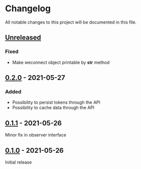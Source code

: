 # Changelog
All notable changes to this project will be documented in this file.

## [Unreleased]
### Fixed
- Make weconnect object printable by __str__ method

## [0.2.0] - 2021-05-27
### Added
- Possibility to persist tokens through the API
- Possibility to cache data through the API

## [0.1.1] - 2021-05-26
Minor fix in observer interface

## [0.1.0] - 2021-05-26
Initial release

[unreleased]: https://github.com/tillsteinbach/WeConnect-python/compare/v0.2.0...HEAD
[0.2.0]: https://github.com/tillsteinbach/WeConnect-python/releases/tag/v0.1.1
[0.1.1]: https://github.com/tillsteinbach/WeConnect-python/releases/tag/v0.1.1
[0.1.0]: https://github.com/tillsteinbach/WeConnect-python/releases/tag/v0.1.0
